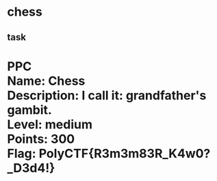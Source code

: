 # chess

## task
PPC<br>
Name: Chess<br>
Description: I call it: grandfather's gambit.<br>
Level: medium<br>
Points: 300<br>
Flag: PolyCTF{R3m3m83R_K4w0?_D3d4!}<br>
==========
